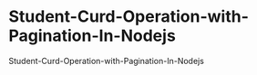 # Student-Curd-Operation-with-Pagination-In-Nodejs
Student-Curd-Operation-with-Pagination-In-Nodejs
